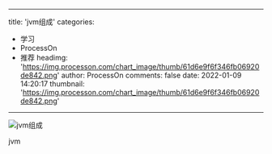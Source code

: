 
---
title: 'jvm组成'
categories: 
 - 学习
 - ProcessOn
 - 推荐
headimg: 'https://img.processon.com/chart_image/thumb/61d6e9f6f346fb06920de842.png'
author: ProcessOn
comments: false
date: 2022-01-09 14:20:17
thumbnail: 'https://img.processon.com/chart_image/thumb/61d6e9f6f346fb06920de842.png'
---

<div>   
<img class="thumb" alt="jvm组成" src="https://img.processon.com/chart_image/thumb/61d6e9f6f346fb06920de842.png" referrerpolicy="no-referrer">
<p>jvm</p>  
</div>
            